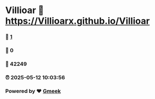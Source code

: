 # Villioar :link: https://Villioarx.github.io/Villioar 
### :page_facing_up: [1](https://Villioarx.github.io/Villioar/tag.html) 
### :speech_balloon: 0 
### :hibiscus: 42249 
### :alarm_clock: 2025-05-12 10:03:56 
### Powered by :heart: [Gmeek](https://github.com/Meekdai/Gmeek)
